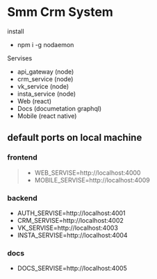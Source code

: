 # Smm Crm System

install

  - npm i -g nodaemon

Servises

- api_gateway (node)
- crm_service (node)
- vk_service (node)
- insta_service (node)
- Web (react)
- Docs (documetation graphql)
- Mobile (react native)


## default ports on local machine

### frontend
> - WEB_SERVISE=http://localhost:4000
> - MOBILE_SERVISE=http://localhost:4009

### backend
- AUTH_SERVISE=http://localhost:4001
- CRM_SERVISE=http://localhost:4002
- VK_SERVISE=http://localhost:4003
- INSTA_SERVISE=http://localhost:4004

### docs
- DOCS_SERVISE=http://localhost:4005

